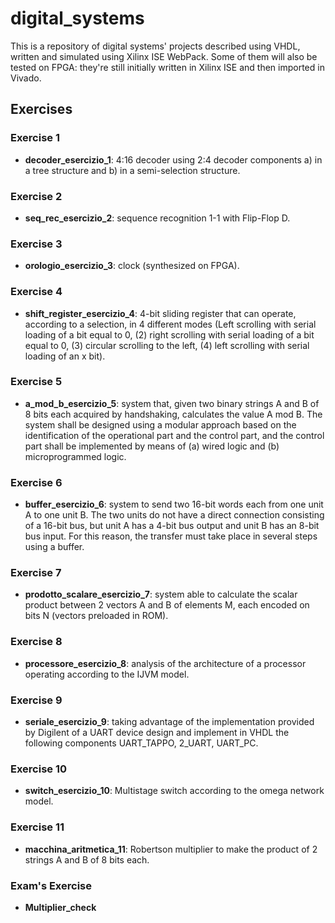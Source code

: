 #  digital_systems
This is a repository of digital systems' projects described using VHDL, written and simulated using Xilinx ISE WebPack.
Some of them will also be tested on FPGA: they're still initially written in Xilinx ISE and then imported in Vivado.

## Exercises

### Exercise 1
* **decoder_esercizio_1**: 4:16 decoder using 2:4 decoder components a) in a tree structure and b) in a semi-selection structure.

### Exercise 2
* **seq_rec_esercizio_2**: sequence recognition 1-1 with Flip-Flop D.

### Exercise 3
* **orologio_esercizio_3**: clock (synthesized on FPGA).

### Exercise 4
* **shift_register_esercizio_4**: 4-bit sliding register that can operate, according to a selection, in 4 different modes (Left scrolling with serial loading of a bit equal to 0, (2) right scrolling with serial loading of a bit equal to 0, (3) circular scrolling to the left, (4) left scrolling with serial loading of an x bit).

### Exercise 5
* **a_mod_b_esercizio_5**: system that, given two binary strings A and B of 8 bits each acquired by handshaking, calculates the value A mod B.
The system shall be designed using a modular approach based on the identification of the operational part and the control part, and the control part shall be implemented by means of (a) wired logic and (b) microprogrammed logic.

### Exercise 6
* **buffer_esercizio_6**: system to send two 16-bit words each from one unit A to one unit B. The two units do not have a direct connection consisting of a 16-bit bus, but unit A has a 4-bit bus output and unit B has an 8-bit bus input. For this reason, the transfer must take place in several steps using a buffer.

### Exercise 7
* **prodotto_scalare_esercizio_7**: system able to calculate the scalar product between 2 vectors A and B of elements M, each encoded on bits N (vectors preloaded in ROM).

### Exercise 8
* **processore_esercizio_8**: analysis of the architecture of a processor operating according to the IJVM model.

### Exercise 9
* **seriale_esercizio_9**: taking advantage of the implementation provided by Digilent of a UART device design and implement in VHDL the following components UART_TAPPO, 2_UART, UART_PC.

### Exercise 10
* **switch_esercizio_10**: Multistage switch according to the omega network model.

### Exercise 11
* **macchina_aritmetica_11**: Robertson multiplier to make the product of 2 strings A and B of 8 bits each.

### Exam's Exercise
* **Multiplier_check**
